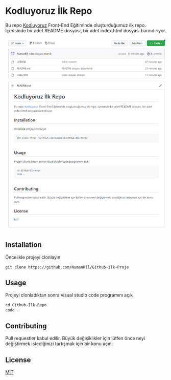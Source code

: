 # Kodluyoruz İlk Repo

Bu repo [Kodluyoruz](https://kodluyoruz.org/tr/kodluyoruz/) Front-End Eğitiminde oluşturduğumuz ilk repo. İçerisinde bir adet README dosyası, bir adet index.html dosyası barındırıyor.

![](repo.png)


## Installation


Öncelikle projeyi clonlayın
```
git clone https://github.com/NumanKll/Github-ilk-Proje
```

## Usage


Projeyi clonladıktan sonra visual studio code programını açık
```
cd Github-İlk-Repo
code .
```

## Contributing


Pull requestler kabul edilir. Büyük değişiklikler için lütfen önce neyi değiştirmek istediğinizi tartışmak için bir konu açın.


## License

[MIT](https://choosealicense.com/licenses/mit/)